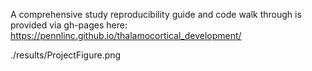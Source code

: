 A comprehensive study reproducibility guide and code walk through is provided via gh-pages here: https://pennlinc.github.io/thalamocortical_development/

./results/ProjectFigure.png 
